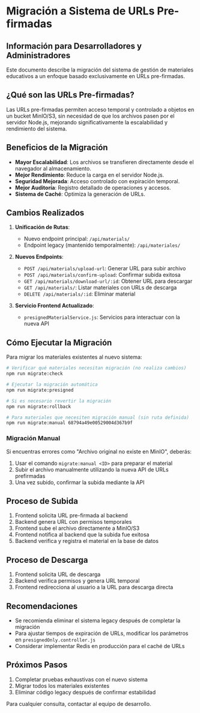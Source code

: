 # Migración a Sistema de URLs Pre-firmadas

## Información para Desarrolladores y Administradores

Este documento describe la migración del sistema de gestión de materiales educativos a un enfoque basado exclusivamente en URLs pre-firmadas.

## ¿Qué son las URLs Pre-firmadas?

Las URLs pre-firmadas permiten acceso temporal y controlado a objetos en un bucket MinIO/S3, sin necesidad de que los archivos pasen por el servidor Node.js, mejorando significativamente la escalabilidad y rendimiento del sistema.

## Beneficios de la Migración

- **Mayor Escalabilidad**: Los archivos se transfieren directamente desde el navegador al almacenamiento.
- **Mejor Rendimiento**: Reduce la carga en el servidor Node.js.
- **Seguridad Mejorada**: Acceso controlado con expiración temporal.
- **Mejor Auditoría**: Registro detallado de operaciones y accesos.
- **Sistema de Caché**: Optimiza la generación de URLs.

## Cambios Realizados

1. **Unificación de Rutas**: 
   - Nuevo endpoint principal: `/api/materials/`
   - Endpoint legacy (mantenido temporalmente): `/api/materiales/`

2. **Nuevos Endpoints**:
   - `POST /api/materials/upload-url`: Generar URL para subir archivo
   - `POST /api/materials/confirm-upload`: Confirmar subida exitosa
   - `GET /api/materials/download-url/:id`: Obtener URL para descargar
   - `GET /api/materials/`: Listar materiales con URLs de descarga
   - `DELETE /api/materials/:id`: Eliminar material

3. **Servicio Frontend Actualizado**:
   - `presignedMaterialService.js`: Servicios para interactuar con la nueva API

## Cómo Ejecutar la Migración

Para migrar los materiales existentes al nuevo sistema:

```bash
# Verificar qué materiales necesitan migración (no realiza cambios)
npm run migrate:check

# Ejecutar la migración automática
npm run migrate:presigned

# Si es necesario revertir la migración
npm run migrate:rollback

# Para materiales que necesiten migración manual (sin ruta definida)
npm run migrate:manual 68794a49e00529004d367b9f
```

### Migración Manual

Si encuentras errores como "Archivo original no existe en MinIO", deberás:

1. Usar el comando `migrate:manual <ID>` para preparar el material
2. Subir el archivo manualmente utilizando la nueva API de URLs prefirmadas
3. Una vez subido, confirmar la subida mediante la API

## Proceso de Subida

1. Frontend solicita URL pre-firmada al backend
2. Backend genera URL con permisos temporales
3. Frontend sube el archivo directamente a MinIO/S3
4. Frontend notifica al backend que la subida fue exitosa
5. Backend verifica y registra el material en la base de datos

## Proceso de Descarga

1. Frontend solicita URL de descarga
2. Backend verifica permisos y genera URL temporal
3. Frontend redirecciona al usuario a la URL para descarga directa

## Recomendaciones

- Se recomienda eliminar el sistema legacy después de completar la migración
- Para ajustar tiempos de expiración de URLs, modificar los parámetros en `presignedOnly.controller.js`
- Considerar implementar Redis en producción para el caché de URLs

## Próximos Pasos

1. Completar pruebas exhaustivas con el nuevo sistema
2. Migrar todos los materiales existentes
3. Eliminar código legacy después de confirmar estabilidad

Para cualquier consulta, contactar al equipo de desarrollo.
